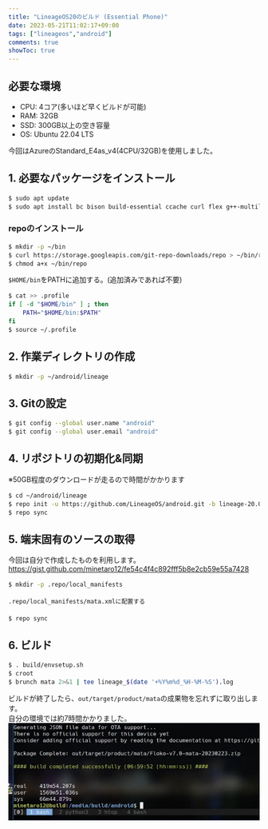 ```yaml
---
title: "LineageOS20のビルド (Essential Phone)"
date: 2023-05-21T11:02:17+09:00
tags: ["lineageos","android"]
comments: true
showToc: true
---
```

## 必要な環境
- CPU: 4コア(多いほど早くビルドが可能)
- RAM: 32GB
- SSD: 300GB以上の空き容量
- OS: Ubuntu 22.04 LTS

今回はAzureのStandard_E4as_v4(4CPU/32GB)を使用しました。

## 1. 必要なパッケージをインストール
```bash
$ sudo apt update
$ sudo apt install bc bison build-essential ccache curl flex g++-multilib gcc-multilib git git-lfs gnupg gperf imagemagick lib32ncurses5-dev lib32readline-dev lib32z1-dev libelf-dev liblz4-tool libncurses5 libncurses5-dev libsdl1.2-dev libssl-dev libxml2 libxml2-utils lzop pngcrush rsync schedtool squashfs-tools xsltproc zip zlib1g-dev libwxgtk3.0-gtk3-dev python-is-python3
```

### repoのインストール
```bash
$ mkdir -p ~/bin
$ curl https://storage.googleapis.com/git-repo-downloads/repo > ~/bin/repo
$ chmod a+x ~/bin/repo
```

`$HOME/bin`をPATHに追加する。(追加済みであれば不要)
```bash
$ cat >> .profile
if [ -d "$HOME/bin" ] ; then
    PATH="$HOME/bin:$PATH"
fi
$ source ~/.profile
```

## 2. 作業ディレクトリの作成
```bash
$ mkdir -p ~/android/lineage
```

## 3. Gitの設定
```bash
$ git config --global user.name "android"
$ git config --global user.email "android"
```

## 4. リポジトリの初期化&同期
※50GB程度のダウンロードが走るので時間がかかります
```bash
$ cd ~/android/lineage
$ repo init -u https://github.com/LineageOS/android.git -b lineage-20.0 --git-lfs
$ repo sync
```

## 5. 端末固有のソースの取得
今回は自分で作成したものを利用します。  
https://gist.github.com/minetaro12/fe54c4f4c892fff5b8e2cb59e55a7428

```bash
$ mkdir -p .repo/local_manifests

.repo/local_manifests/mata.xmlに配置する

$ repo sync
```

## 6. ビルド
```bash
$ . build/envsetup.sh
$ croot
$ brunch mata 2>&1 | tee lineage_$(date '+%Y%m%d_%H-%M-%S').log
```
ビルドが終了したら、`out/target/product/mata`の成果物を忘れずに取り出します。  
自分の環境では約7時間かかりました。
![build complete](1.webp)